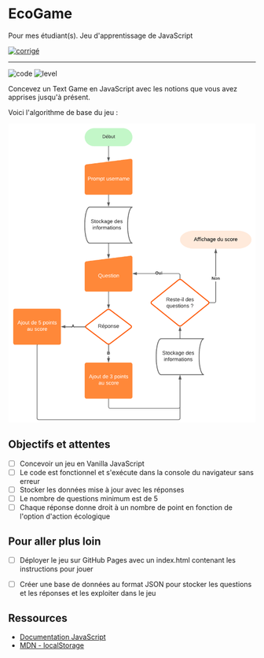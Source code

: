 # EcoGame

Pour mes étudiant(s). Jeu d'apprentissage de JavaScript

[![corrigé](https://sosdevtips.b-cdn.net/github-badges/CORRIGE.svg)](https://jensone.github.io/ecoGame)

---

![code](https://sosdevtips.b-cdn.net/github-badges/JUNIOR.svg) ![level](https://sosdevtips.b-cdn.net/github-badges/JAVASCRIPT.svg)


Concevez un Text Game en JavaScript avec les notions que vous avez apprises jusqu'à présent.

Voici l'algorithme de base du jeu :

![algo](./assets/img/algorithme.png)

## Objectifs et attentes

- [ ] Concevoir un jeu en Vanilla JavaScript
- [ ] Le code est fonctionnel et s'exécute dans la console du navigateur sans erreur
- [ ] Stocker les données mise à jour avec les réponses
- [ ] Le nombre de questions minimum est de 5
- [ ] Chaque réponse donne droit à un nombre de point en fonction de l'option d'action écologique

## Pour aller plus loin

- [ ] Déployer le jeu sur GitHub Pages avec un index.html contenant les instructions pour jouer
- [ ] Créer une base de données au format JSON pour stocker les questions et les réponses et les exploiter dans le jeu


## Ressources

- [Documentation JavaScript](https://developer.mozilla.org/fr/docs/Web/JavaScript)
- [MDN - localStorage](https://developer.mozilla.org/fr/docs/Web/API/Window/localStorage)
